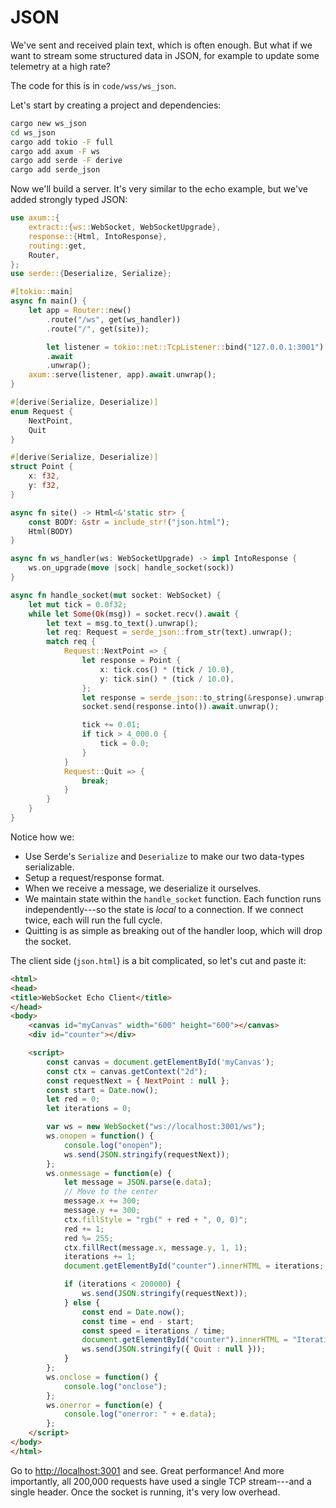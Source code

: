 # JSON

We've sent and received plain text, which is often enough. But what if we want to stream some structured data in JSON, for example to update some telemetry at a high rate?

The code for this is in `code/wss/ws_json`.

Let's start by creating a project and dependencies:

```bash
cargo new ws_json
cd ws_json
cargo add tokio -F full
cargo add axum -F ws
cargo add serde -F derive
cargo add serde_json
```

Now we'll build a server. It's very similar to the echo example, but we've added strongly typed JSON:

```rust
use axum::{
    extract::{ws::WebSocket, WebSocketUpgrade},
    response::{Html, IntoResponse},
    routing::get,
    Router,
};
use serde::{Deserialize, Serialize};

#[tokio::main]
async fn main() {
    let app = Router::new()
        .route("/ws", get(ws_handler))
        .route("/", get(site));

        let listener = tokio::net::TcpListener::bind("127.0.0.1:3001")
        .await
        .unwrap();
    axum::serve(listener, app).await.unwrap();
}

#[derive(Serialize, Deserialize)]
enum Request {
    NextPoint,
    Quit
}

#[derive(Serialize, Deserialize)]
struct Point {
    x: f32,
    y: f32,
}

async fn site() -> Html<&'static str> {
    const BODY: &str = include_str!("json.html");
    Html(BODY)
}

async fn ws_handler(ws: WebSocketUpgrade) -> impl IntoResponse {
    ws.on_upgrade(move |sock| handle_socket(sock))
}

async fn handle_socket(mut socket: WebSocket) {
    let mut tick = 0.0f32;
    while let Some(Ok(msg)) = socket.recv().await {
        let text = msg.to_text().unwrap();
        let req: Request = serde_json::from_str(text).unwrap();
        match req {
            Request::NextPoint => {
                let response = Point {
                    x: tick.cos() * (tick / 10.0),
                    y: tick.sin() * (tick / 10.0),
                };
                let response = serde_json::to_string(&response).unwrap();
                socket.send(response.into()).await.unwrap();

                tick += 0.01;
                if tick > 4_000.0 {
                    tick = 0.0;
                }
            }
            Request::Quit => {
                break;
            }
        }
    }
}
```

Notice how we:

* Use Serde's `Serialize` and `Deserialize` to make our two data-types serializable.
* Setup a request/response format.
* When we receive a message, we deserialize it ourselves.
* We maintain state within the `handle_socket` function. Each function runs independently---so the state is *local* to a connection. If we connect twice, each will run the full cycle.
* Quitting is as simple as breaking out of the handler loop, which will drop the socket.

The client side (`json.html`) is a bit complicated, so let's cut and paste it:

```html
<html>
<head>
<title>WebSocket Echo Client</title>
</head>
<body>
    <canvas id="myCanvas" width="600" height="600"></canvas>
    <div id="counter"></div>

    <script>
        const canvas = document.getElementById('myCanvas');
        const ctx = canvas.getContext("2d");
        const requestNext = { NextPoint : null };
        const start = Date.now();
        let red = 0;
        let iterations = 0;

        var ws = new WebSocket("ws://localhost:3001/ws");
        ws.onopen = function() {
            console.log("onopen");
            ws.send(JSON.stringify(requestNext));
        };
        ws.onmessage = function(e) {
            let message = JSON.parse(e.data);
            // Move to the center
            message.x += 300;
            message.y += 300;
            ctx.fillStyle = "rgb(" + red + ", 0, 0)";
            red += 1;
            red %= 255;
            ctx.fillRect(message.x, message.y, 1, 1);
            iterations += 1;
            document.getElementById("counter").innerHTML = iterations;

            if (iterations < 200000) {
                ws.send(JSON.stringify(requestNext));
            } else {
                const end = Date.now();
                const time = end - start;
                const speed = iterations / time;
                document.getElementById("counter").innerHTML = "Iterations: " + iterations + " Time: " + time + " Speed: " + speed.toFixed(2) + " points/ms";
                ws.send(JSON.stringify({ Quit : null }));
            }
        };
        ws.onclose = function() {
            console.log("onclose");
        };
        ws.onerror = function(e) {
            console.log("onerror: " + e.data);
        };
    </script>
</body>
</html>
```

Go to [http://localhost:3001](http://localhost:3001) and see. Great performance! And more importantly, all 200,000 requests have used a single TCP stream---and a single header. Once the socket is running, it's very low overhead.
